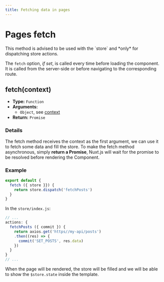 ```yaml
---
title: Fetching data in pages
---
```


# Pages fetch

<p class="info">This method is advised to be used with the `store` and *only* for dispatching store actions.</p>

The `fetch` option, *if set*, is called every time before loading the component. It is called from the server-side or before navigating to the corresponding route.

## fetch(context)

- **Type:** `Function`
- **Arguments:**
  - `Object`, see [context](/api/pages-context)
- **Return:** `Promise`

### Details

The fetch method receives the context as the first argument, we can use it to fetch some data and fill the store. To make the fetch method asynchronous, simply **return a Promise**, Nuxt.js will wait for the promise to be resolved before rendering the Component.

### Example

```js
export default {
  fetch ({ store }}) {
    return store.dispatch('fetchPosts')
  }
}
```

In the `store/index.js`:

```js
// ...
actions: {
  fetchPosts ({ commit }) {
    return axios.get('https//my-api/posts')
    .then((res) => {
      commit('SET_POSTS', res.data)
    })
  }
}
// ...
```

When the page will be rendered, the store will be filled and we will be able to show the `$store.state` inside the template.
